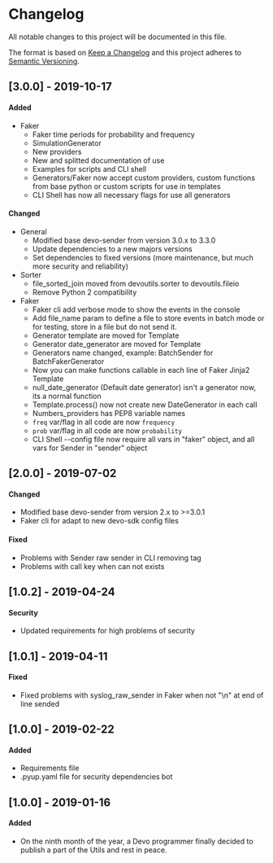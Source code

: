 # Changelog
All notable changes to this project will be documented in this file.

The format is based on [Keep a Changelog](http://keepachangelog.com/en/1.0.0/)
and this project adheres to [Semantic Versioning](http://semver.org/spec/v2.0.0.html).

## [3.0.0] - 2019-10-17
#### Added 
 * Faker
     * Faker time periods for probability and frequency
     * SimulationGenerator
     * New providers
     * New and splitted documentation of use
     * Examples for scripts and CLI shell
     * Generators/Faker now accept custom providers, custom functions 
     from base python or custom scripts for use in templates
     * CLI Shell has now all necessary flags for use all generators 
 
#### Changed
 * General
    * Modified base devo-sender from version 3.0.x to 3.3.0
    * Update dependencies to a new majors versions
    * Set dependencies to fixed versions (more maintenance, but much more security and reliability)
 * Sorter
    * file_sorted_join moved from devoutils.sorter to devoutils.fileio
    * Remove Python 2 compatibility
 * Faker
    * Faker cli add verbose mode to show the events in the console
    * Add file_name param to define a file to store events in batch mode or 
     for testing, store in a file but do not send it.
    * Generator template are moved for Template
    * Generator date_generator are moved for Template
    * Generators name changed, example: BatchSender for BatchFakerGenerator
    * Now you can make functions callable in each line of Faker Jinja2 Template
    * null_date_generator (Default date generator) isn't a generator now, its a normal function
    * Template.process() now not create new DateGenerator in each call
    * Numbers_providers has PEP8 variable names
    * `freq` var/flag in all code are now `frequency`
    * `prob` var/flag in all code are now `probability`
    * CLI Shell --config file now require all vars in "faker" object, and all vars for Sender in "sender" object


## [2.0.0] - 2019-07-02
#### Changed
 * Modified base devo-sender from version 2.x to >=3.0.1
 * Faker cli for adapt to new devo-sdk config files
 
#### Fixed
 * Problems with Sender raw sender in CLI removing tag
 * Problems with call key when can not exists

## [1.0.2] - 2019-04-24
#### Security
 * Updated requirements for high problems of security

## [1.0.1] - 2019-04-11
#### Fixed
 * Fixed problems with syslog_raw_sender in Faker when not "\n" at end of line sended
 
## [1.0.0] - 2019-02-22
#### Added
 * Requirements file
 * .pyup.yaml file for security dependencies bot

## [1.0.0] - 2019-01-16
#### Added
 * On the ninth month of the year, a Devo programmer finally decided to publish a part of the Utils and rest in peace.
